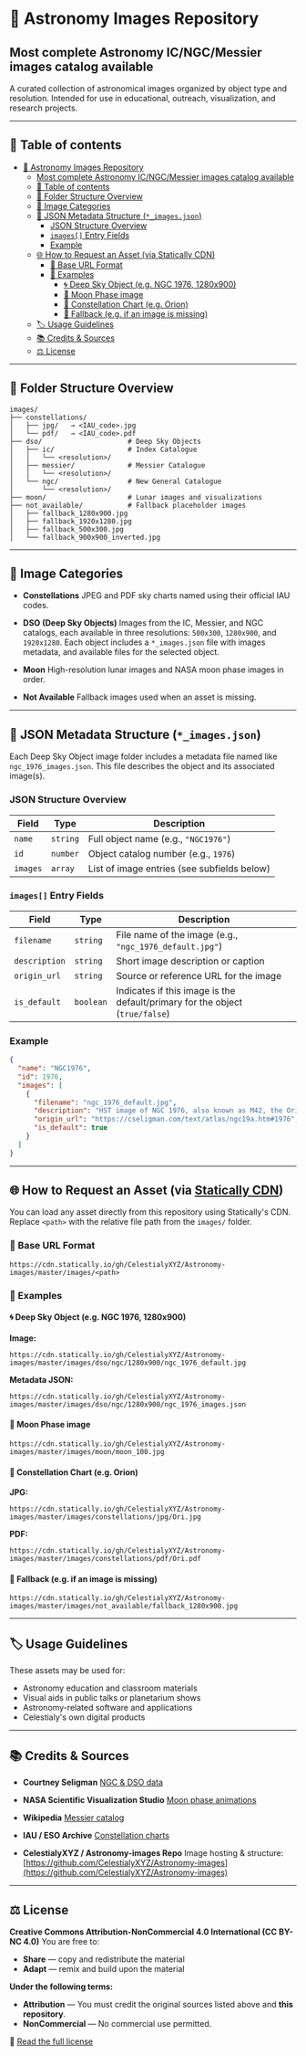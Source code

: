 # 🌌 Astronomy Images Repository
## Most complete Astronomy IC/NGC/Messier images catalog available

A curated collection of astronomical images organized by object type and resolution. Intended for use in educational, outreach, visualization, and research projects.

---
## 🌌 Table of contents

- [🌌 Astronomy Images Repository](#-astronomy-images-repository)
  - [Most complete Astronomy IC/NGC/Messier images catalog available](#most-complete-astronomy-icngcmessier-images-catalog-available)
  - [🌌 Table of contents](#-table-of-contents)
  - [📂 Folder Structure Overview](#-folder-structure-overview)
  - [🧭 Image Categories](#-image-categories)
  - [📄 JSON Metadata Structure (`*_images.json`)](#-json-metadata-structure-_imagesjson)
    - [JSON Structure Overview](#json-structure-overview)
    - [`images[]` Entry Fields](#images-entry-fields)
    - [Example](#example)
  - [🌐 How to Request an Asset (via Statically CDN)](#-how-to-request-an-asset-via-statically-cdn)
    - [🔗 Base URL Format](#-base-url-format)
    - [🧪 Examples](#-examples)
      - [🌀 Deep Sky Object (e.g. NGC 1976, 1280x900)](#-deep-sky-object-eg-ngc-1976-1280x900)
      - [🌙 Moon Phase image](#-moon-phase-image)
      - [🌌 Constellation Chart (e.g. Orion)](#-constellation-chart-eg-orion)
      - [🔧 Fallback (e.g. if an image is missing)](#-fallback-eg-if-an-image-is-missing)
  - [🏷️ Usage Guidelines](#️-usage-guidelines)
  - [📚 Credits \& Sources](#-credits--sources)
  - [⚖️ License](#️-license)


---
## 📂 Folder Structure Overview

```
images/
├── constellations/
│   ├── jpg/   → <IAU_code>.jpg  
│   └── pdf/   → <IAU_code>.pdf  
├── dso/                     # Deep Sky Objects
│   ├── ic/                  # Index Catalogue
│   │   └── <resolution>/
│   ├── messier/             # Messier Catalogue
│   │   └── <resolution>/
│   └── ngc/                 # New General Catalogue
│       └── <resolution>/
├── moon/                    # Lunar images and visualizations
├── not_available/           # Fallback placeholder images
│   ├── fallback_1280x900.jpg
│   ├── fallback_1920x1280.jpg
│   ├── fallback_500x300.jpg
│   └── fallback_900x900_inverted.jpg
```

---

## 🧭 Image Categories

* **Constellations**
  JPEG and PDF sky charts named using their official IAU codes.

* **DSO (Deep Sky Objects)**
  Images from the IC, Messier, and NGC catalogs, each available in three resolutions: `500x300`, `1280x900`, and `1920x1280`.
  Each object includes a `*_images.json` file with images metadata, and available files for the selected object.

* **Moon**
  High-resolution lunar images and NASA moon phase images in order.

* **Not Available**
  Fallback images used when an asset is missing.

---

## 📄 JSON Metadata Structure (`*_images.json`)

Each Deep Sky Object image folder includes a metadata file named like `ngc_1976_images.json`. This file describes the object and its associated image(s).

### JSON Structure Overview

| Field    | Type     | Description                                 |
| -------- | -------- | ------------------------------------------- |
| `name`   | `string` | Full object name (e.g., `"NGC1976"`)        |
| `id`     | `number` | Object catalog number (e.g., `1976`)        |
| `images` | `array`  | List of image entries (see subfields below) |

### `images[]` Entry Fields

| Field         | Type      | Description                                                                  |
| ------------- | --------- | ---------------------------------------------------------------------------- |
| `filename`    | `string`  | File name of the image (e.g., `"ngc_1976_default.jpg"`)                      |
| `description` | `string`  | Short image description or caption                                           |
| `origin_url`  | `string`  | Source or reference URL for the image                                        |
| `is_default`  | `boolean` | Indicates if this image is the default/primary for the object (`true/false`) |

### Example

```json
{
  "name": "NGC1976",
  "id": 1976,
  "images": [
    {
      "filename": "ngc_1976_default.jpg",
      "description": "HST image of NGC 1976, also known as M42, the Orion Nebula",
      "origin_url": "https://cseligman.com/text/atlas/ngc19a.htm#1976",
      "is_default": true
    }
  ]
}
```

---

## 🌐 How to Request an Asset (via [Statically CDN](https://statically.io))

You can load any asset directly from this repository using Statically's CDN. Replace `<path>` with the relative file path from the `images/` folder.

### 🔗 Base URL Format

```
https://cdn.statically.io/gh/CelestialyXYZ/Astronomy-images/master/images/<path>
```

### 🧪 Examples

#### 🌀 Deep Sky Object (e.g. NGC 1976, 1280x900)

**Image:**

```
https://cdn.statically.io/gh/CelestialyXYZ/Astronomy-images/master/images/dso/ngc/1280x900/ngc_1976_default.jpg
```

**Metadata JSON:**

```
https://cdn.statically.io/gh/CelestialyXYZ/Astronomy-images/master/images/dso/ngc/1280x900/ngc_1976_images.json
```

#### 🌙 Moon Phase image

```
https://cdn.statically.io/gh/CelestialyXYZ/Astronomy-images/master/images/moon/moon_100.jpg
```

#### 🌌 Constellation Chart (e.g. Orion)

**JPG:**

```
https://cdn.statically.io/gh/CelestialyXYZ/Astronomy-images/master/images/constellations/jpg/Ori.jpg
```

**PDF:**

```
https://cdn.statically.io/gh/CelestialyXYZ/Astronomy-images/master/images/constellations/pdf/Ori.pdf
```

#### 🔧 Fallback (e.g. if an image is missing)

```
https://cdn.statically.io/gh/CelestialyXYZ/Astronomy-images/master/images/not_available/fallback_1280x900.jpg
```

---

## 🏷️ Usage Guidelines

These assets may be used for:

* Astronomy education and classroom materials
* Visual aids in public talks or planetarium shows
* Astronomy-related software and applications
* Celestialy's own digital products

---

## 📚 Credits & Sources

* **Courtney Seligman**
  [NGC & DSO data](https://cseligman.com/text/atlas.htm)

* **NASA Scientific Visualization Studio**
  [Moon phase animations](https://svs.gsfc.nasa.gov/4310)

* **Wikipedia**
  [Messier catalog](https://en.wikipedia.org/wiki/Messier_object)

* **IAU / ESO Archive**
  [Constellation charts](https://iauarchive.eso.org/public/themes/constellations/)

* **CelestialyXYZ / Astronomy-images Repo**
  Image hosting & structure: [https://github.com/CelestialyXYZ/Astronomy-images](https://github.com/CelestialyXYZ/Astronomy-images)

---

## ⚖️ License

**Creative Commons Attribution-NonCommercial 4.0 International (CC BY-NC 4.0)**
You are free to:

* **Share** — copy and redistribute the material
* **Adapt** — remix and build upon the material

**Under the following terms:**

* **Attribution** — You must credit the original sources listed above and **this repository**.
* **NonCommercial** — No commercial use permitted.

🔗 [Read the full license](https://creativecommons.org/licenses/by-nc/4.0/)